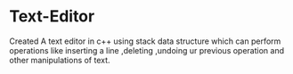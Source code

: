 # Text-Editor
Created A text editor in c++ using stack data structure which can perform operations like inserting a line ,deleting ,undoing ur previous operation and other manipulations of text.
